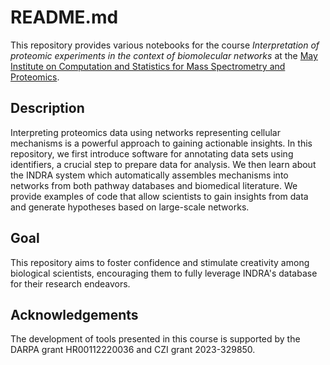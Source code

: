 # README.md

This repository provides various notebooks for the course _Interpretation of proteomic experiments in the context of biomolecular networks_ at the
[May Institute on Computation and Statistics for Mass Spectrometry and Proteomics](https://computationalproteomics.khoury.northeastern.edu/).

## Description

Interpreting proteomics data using networks representing cellular mechanisms is a powerful approach to gaining actionable insights. In this repository, we first introduce software for annotating data sets using identifiers, a crucial step to prepare data for analysis. We then learn about the INDRA system which automatically assembles mechanisms into networks from both pathway databases and biomedical literature.  We provide examples of code that allow scientists to gain insights from data and generate hypotheses based on large-scale networks. 

## Goal

This repository aims to foster confidence and stimulate creativity among biological scientists, encouraging them to fully leverage INDRA's database for their research endeavors. 

## Acknowledgements

The development of tools presented in this course is supported by the DARPA grant HR00112220036 and CZI grant 2023-329850.
